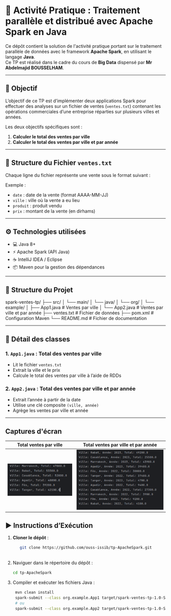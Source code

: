 # 🧠 Activité Pratique : Traitement parallèle et distribué avec Apache Spark en Java

Ce dépôt contient la solution de l'activité pratique portant sur le traitement parallèle de données avec le framework **Apache Spark**, en utilisant le langage **Java**.  
Ce TP est réalisé dans le cadre du cours de **Big Data** dispensé par **Mr Abdelmajid BOUSSELHAM**.

---

## 🎯 Objectif

L’objectif de ce TP est d’implémenter deux applications Spark pour effectuer des analyses sur un fichier de ventes (`ventes.txt`) contenant les opérations commerciales d’une entreprise réparties sur plusieurs villes et années.

Les deux objectifs spécifiques sont :

1. **Calculer le total des ventes par ville**
2. **Calculer le total des ventes par ville et par année**

---

## 📁 Structure du Fichier `ventes.txt`

Chaque ligne du fichier représente une vente sous le format suivant :

Exemple :


- `date` : date de la vente (format AAAA-MM-JJ)  
- `ville` : ville où la vente a eu lieu  
- `produit` : produit vendu  
- `prix` : montant de la vente (en dirhams)

---

## ⚙️ Technologies utilisées

- 💻 Java 8+
- ⚡ Apache Spark (API Java)
- ☕ IntelliJ IDEA / Eclipse
- 📦 Maven pour la gestion des dépendances

---

## 📂 Structure du Projet

spark-ventes-tp/ ├── src/ │ └── main/ │ └── java/ │ └── org/ │ └── example/ │ ├── App1.java # Ventes par ville │ └── App2.java # Ventes par ville et par année ├── ventes.txt # Fichier de données ├── pom.xml # Configuration Maven └── README.md # Fichier de documentation


---

## 📌 Détail des classes

### 1. `App1.java` : Total des ventes par ville

- Lit le fichier `ventes.txt`
- Extrait la ville et le prix
- Calcule le total des ventes par ville à l’aide de RDDs

### 2. `App2.java` : Total des ventes par ville et par année

- Extrait l’année à partir de la date
- Utilise une clé composite `(ville, année)`
- Agrège les ventes par ville et année
---

## Captures d'écran

| Total ventes par ville | Total ventes par ville et par année | 
|---|---|
| ![](./captures/total_ventes_per_ville.png) | ![](./captures/total_ventes_per_ville_annee.png) | 

## ▶️ Instructions d’Exécution
1. **Cloner le dépôt** :
   ```bash
      git clone https://github.com/ouss-issib/tp-ApacheSpark.git
      
2. Naviguer dans le répertoire du dépôt :
   ```bash
   cd tp-ApacheSpark  

3. Compiler et exécuter les fichiers Java :
   ```bash
    mvn clean install
    spark-submit --class org.example.App1 target/spark-ventes-tp-1.0-SNAPSHOT.jar
    # ou
    spark-submit --class org.example.App2 target/spark-ventes-tp-1.0-SNAPSHOT.jar

